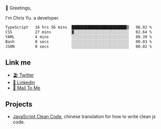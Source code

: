 👋 Greetings, 

I'm Chris Yu. a developer. 


<!--START_SECTION:waka-->

```txt
TypeScript   16 hrs 56 mins  ████████████████████████▒   96.92 %
CSS          27 mins         ▓░░░░░░░░░░░░░░░░░░░░░░░░   02.64 %
YAML         4 mins          ░░░░░░░░░░░░░░░░░░░░░░░░░   00.39 %
Bash         0 secs          ░░░░░░░░░░░░░░░░░░░░░░░░░   00.03 %
JSON         0 secs          ░░░░░░░░░░░░░░░░░░░░░░░░░   00.02 %
```

<!--END_SECTION:waka-->

## Link me

- [🏖️ Twitter](https://twitter.com/yuetong3yu)
- [🧳 Linkedin](https://www.linkedin.com/in/yuetong3yu)
- [📧 Mail To Me](mailto:yuetong3yu@gmail.com)


## Projects 

- [JavaScript Clean Code](https://js-clean-code-cn.vercel.app/), chinese translation for how to write clean js code.
